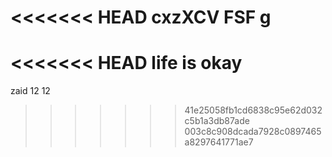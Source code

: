 <<<<<<< HEAD
cxzXCV FSF g
=======
<<<<<<< HEAD
life is okay
=======

zaid 12 12


>>>>>>> 41e25058fb1cd6838c95e62d032c5b1a3db87ade
>>>>>>> 003c8c908dcada7928c0897465a8297641771ae7
